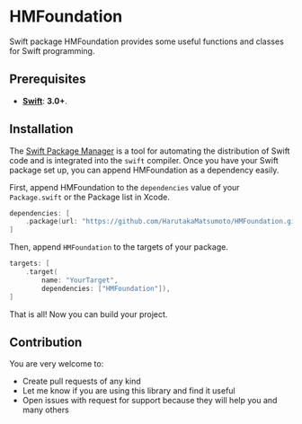 # HMFoundation

Swift package HMFoundation provides some useful functions and classes for Swift programming.

## Prerequisites

- **[Swift](https://swift.org)**: **3.0+**.

## Installation

The [Swift Package Manager](https://swift.org/package-manager/) is a tool for automating the distribution of Swift code and is integrated into the `swift` compiler.
Once you have your Swift package set up, you can append HMFoundation as a dependency easily.

First, append HMFoundation to the `dependencies` value of your `Package.swift` or the Package list in Xcode.

```swift
dependencies: [
    .package(url: "https://github.com/HarutakaMatsumoto/HMFoundation.git", .upToNextMajor(from: "1.0.1"))
]
```

Then, append `HMFoundation` to the targets of your package.

```swift
targets: [
    .target(
        name: "YourTarget",
        dependencies: ["HMFoundation"]),
]
```

That is all! Now you can build your project.

## Contribution

You are very welcome to:

- Create pull requests of any kind
- Let me know if you are using this library and find it useful
- Open issues with request for support because they will help you and many others
